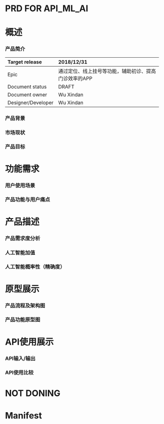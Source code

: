 # PRD FOR API_ML_AI

# 概述
### 产品简介
Target release|2018/12/31
:---|:---
Epic|通过定位、线上挂号等功能，辅助初诊、提高门诊效率的APP
Document status| DRAFT
Document owner| Wu Xindan
Designer/Developer| Wu Xindan
### 产品背景
### 市场现状
### 产品目标

# 功能需求
### 用户使用场景
### 产品功能与用户痛点

# 产品描述
### 产品需求度分析
### 人工智能加值
### 人工智能概率性（精确度）

# 原型展示
### 产品流程及架构图
### 产品功能原型图

# API使用展示
### API输入/输出
### API使用比较

# NOT DONING

# Manifest
